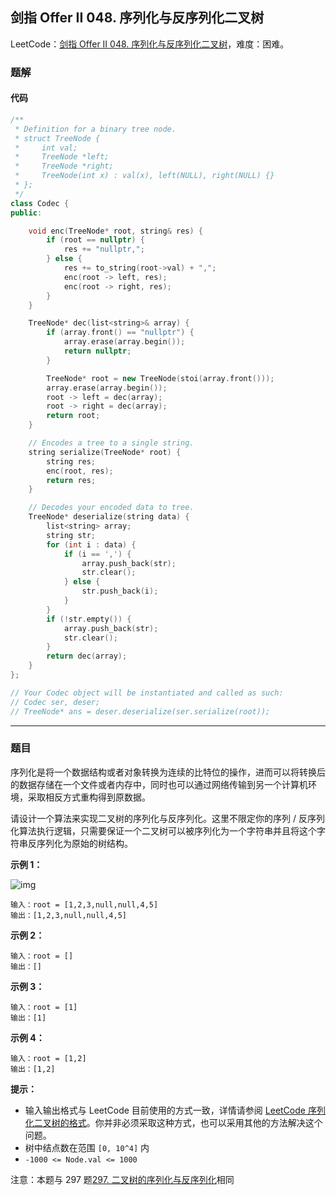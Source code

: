 ## 剑指 Offer II 048. 序列化与反序列化二叉树

LeetCode：[剑指 Offer II 048. 序列化与反序列化二叉树](https://leetcode.cn/problems/h54YBf/)，难度：困难。

### 题解

#### 代码

```c++
/**
 * Definition for a binary tree node.
 * struct TreeNode {
 *     int val;
 *     TreeNode *left;
 *     TreeNode *right;
 *     TreeNode(int x) : val(x), left(NULL), right(NULL) {}
 * };
 */
class Codec {
public:

    void enc(TreeNode* root, string& res) {
        if (root == nullptr) {
            res += "nullptr,";
        } else {
            res += to_string(root->val) + ",";
            enc(root -> left, res);
            enc(root -> right, res);
        }
    }

    TreeNode* dec(list<string>& array) {
        if (array.front() == "nullptr") {
            array.erase(array.begin());
            return nullptr;
        }

        TreeNode* root = new TreeNode(stoi(array.front()));
        array.erase(array.begin());
        root -> left = dec(array);
        root -> right = dec(array);
        return root;
    }

    // Encodes a tree to a single string.
    string serialize(TreeNode* root) {
        string res;
        enc(root, res);
        return res;
    }

    // Decodes your encoded data to tree.
    TreeNode* deserialize(string data) {
        list<string> array;
        string str;
        for (int i : data) {
            if (i == ',') {
                array.push_back(str);
                str.clear();
            } else {
                str.push_back(i);
            }
        }
        if (!str.empty()) {
            array.push_back(str);
            str.clear();
        }
        return dec(array);
    }
};

// Your Codec object will be instantiated and called as such:
// Codec ser, deser;
// TreeNode* ans = deser.deserialize(ser.serialize(root));
```



---



### 题目

序列化是将一个数据结构或者对象转换为连续的比特位的操作，进而可以将转换后的数据存储在一个文件或者内存中，同时也可以通过网络传输到另一个计算机环境，采取相反方式重构得到原数据。

请设计一个算法来实现二叉树的序列化与反序列化。这里不限定你的序列 / 反序列化算法执行逻辑，只需要保证一个二叉树可以被序列化为一个字符串并且将这个字符串反序列化为原始的树结构。

 

**示例 1：**

![img](https://gitee.com/xwl66/leetcode/raw/master/image/jianZhiOfferII048-serdeser.jpg)

```
输入：root = [1,2,3,null,null,4,5]
输出：[1,2,3,null,null,4,5]
```

**示例 2：**

```
输入：root = []
输出：[]
```

**示例 3：**

```
输入：root = [1]
输出：[1]
```

**示例 4：**

```
输入：root = [1,2]
输出：[1,2]
```

 

**提示：**

- 输入输出格式与 LeetCode 目前使用的方式一致，详情请参阅 [LeetCode 序列化二叉树的格式](https://leetcode.cn/faq/#binary-tree)。你并非必须采取这种方式，也可以采用其他的方法解决这个问题。
- 树中结点数在范围 `[0, 10^4]` 内
- `-1000 <= Node.val <= 1000`

 

注意：本题与 297 题[297. 二叉树的序列化与反序列化](https://leetcode-cn.com/problems/serialize-and-deserialize-binary-tree/)相同


